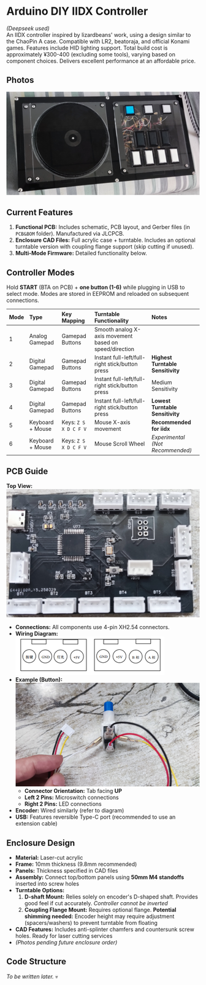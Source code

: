 # Arduino DIY IIDX Controller
*(Deepseek used)*  
An IIDX controller inspired by lizardbeans' work, using a design similar to the ChaoPin A case. Compatible with LR2, beatoraja, and official Konami games. Features include HID lighting support. Total build cost is approximately ¥300-400 (excluding some tools), varying based on component choices. Delivers excellent performance at an affordable price.

## Photos
![](https://github.com/LGGZi/Arduino-diy-iidx-controller/blob/main/IMAGE/Controller.png)

## Current Features
1.  **Functional PCB:** Includes schematic, PCB layout, and Gerber files (in `PCB&BOM` folder). Manufactured via JLCPCB.
2.  **Enclosure CAD Files:** Full acrylic case + turntable. Includes an optional turntable version with coupling flange support (skip cutting if unused).
3.  **Multi-Mode Firmware:** Detailed functionality below.

## Controller Modes
Hold **START** (BTA on PCB) + **one button (1-6)** while plugging in USB to select mode. Modes are stored in EEPROM and reloaded on subsequent connections.

| Mode | Type              | Key Mapping              | Turntable Functionality                                  | Notes                          |
| :--- | :---------------- | :----------------------- | :------------------------------------------------------- | :----------------------------- |
| 1    | Analog Gamepad    | Gamepad Buttons          | Smooth analog X-axis movement based on speed/direction   |                                |
| 2    | Digital Gamepad   | Gamepad Buttons          | Instant full-left/full-right stick/button press          | **Highest Turntable Sensitivity** |
| 3    | Digital Gamepad   | Gamepad Buttons          | Instant full-left/full-right stick/button press          | Medium Sensitivity             |
| 4    | Digital Gamepad   | Gamepad Buttons          | Instant full-left/full-right stick/button press          | **Lowest Turntable Sensitivity**  |
| 5    | Keyboard + Mouse  | Keys: `Z S X D C F V`    | Mouse X-axis movement                                    | **Recommended for iidx** |
| 6    | Keyboard + Mouse  | Keys: `Z S X D C F V`    | Mouse Scroll Wheel                                       | *Experimental (Not Recommended)* |

## PCB Guide
**Top View:**  
![](https://github.com/LGGZi/Arduino-diy-iidx-controller/blob/main/IMAGE/PCB.png)

*   **Connections:** All components use 4-pin XH2.54 connectors.  
*   **Wiring Diagram:**  
    ![](https://github.com/LGGZi/Arduino-diy-iidx-controller/blob/main/IMAGE/4Pin%20connection.png)
*   **Example (Button):**  
    ![](https://github.com/LGGZi/Arduino-diy-iidx-controller/blob/main/IMAGE/WIREING.png)  
    *   **Connector Orientation:** Tab facing **UP**
    *   **Left 2 Pins:** Microswitch connections
    *   **Right 2 Pins:** LED connections
*   **Encoder:** Wired similarly (refer to diagram)
*   **USB:** Features reversible Type-C port (recommended to use an extension cable)

## Enclosure Design
*   **Material:** Laser-cut acrylic
*   **Frame:** 10mm thickness (9.8mm recommended)
*   **Panels:** Thickness specified in CAD files
*   **Assembly:** Connect top/bottom panels using **50mm M4 standoffs** inserted into screw holes
*   **Turntable Options:**
    1.  **D-shaft Mount:** Relies solely on encoder's D-shaped shaft. Provides good feel if cut accurately. *Controller cannot be inverted*
    2.  **Coupling Flange Mount:** Requires optional flange. **Potential shimming needed:** Encoder height may require adjustment (spacers/washers) to prevent turntable from floating
*   **CAD Features:** Includes anti-splinter chamfers and countersunk screw holes. Ready for laser cutting services
*   *(Photos pending future enclosure order)*

## Code Structure
*To be written later.* 💀
